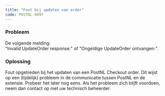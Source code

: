 ```yaml
---
title: "Fout bij updaten van order"
code: POSTNL-0097
---
```


<div class="columnLayout single" data-layout="single">
<div class="cell normal" data-type="normal">
<div class="innerCell">
<p><h3>Probleem</h3></p><p>De volgende melding:<br>"Invalid UpdateOrder response:" of "Ongeldige UpdateOrder ontvangen:".</p><p><h3>Oplossing</h3></p><p>Fout opgetreden bij het updaten van een PostNL Checkout order. Dit wijst op een (tijdelijk) probleem in de communicatie tussen PostNL en de extensie. Probeer het later nog eens. Als het probleem zich blijft voordoen, neem dan contact op met uw technisch beheerder.</p></div>
</div>
</div>